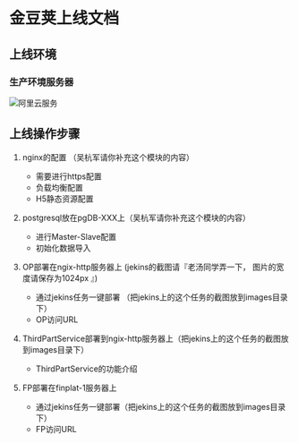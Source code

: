 # 金豆荚上线文档

## 上线环境

### 生产环境服务器

![阿里云服务](./ali_servers.jpg)

## 上线操作步骤

1. nginx的配置 （吴杭军请你补充这个模块的内容）
	* 需要进行https配置
	* 负载均衡配置
	* H5静态资源配置
	
2. postgresql放在pgDB-XXX上（吴杭军请你补充这个模块的内容）
	* 进行Master-Slave配置
	* 初始化数据导入
	
3. OP部署在ngix-http服务器上  (jekins的截图请『老汤同学弄一下， 图片的宽度请保存为1024px 』)
	* 通过jekins任务一键部署 （把jekins上的这个任务的截图放到images目录下）
	* OP访问URL

4. ThirdPartService部署到ngix-http服务器上（把jekins上的这个任务的截图放到images目录下）
    * ThirdPartService的功能介绍
	
5. FP部署在finplat-1服务器上
    * 通过jekins任务一键部署（把jekins上的这个任务的截图放到images目录下）
    * FP访问URL
    




